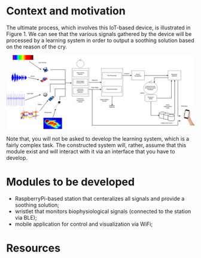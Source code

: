 # Context and motivation

The ultimate process, which involves this IoT-based device, is illustrated in Figure 1.
We can see that the various signals gathered by the device will be processed by a learning system in order to output a soothing solution based on the reason of the cry.
<p align="center">
    <img src="/public/data/iot-projects/infant-cries-recognition-bis.png" width=700px/>
</p>
Note that, you will not be asked to develop the learning system, which is a fairly complex task. The constructed system will, rather, assume that this module exist and will interact with it via an interface that you have to develop.

# Modules to be developed
* RaspberryPi-based station that centeralizes all signals and provide a soothing solution;
* wristlet that monitors biophysiological signals (connected to the station via BLE);
* mobile application for control and visualization via WiFi;

# Resources
